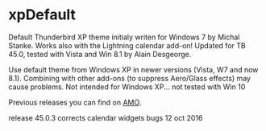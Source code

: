 # xpDefault
Default Thunderbird XP theme initialy writen for Windows 7 by Michal Stanke.
Works also with the Lightning calendar add-on!
Updated for TB 45.0, tested with Vista and Win 8.1 by Alain Desgeorge.

Use default theme from Windows XP in newer versions (Vista, W7 and now 8.1). 
Combining with other add-ons (to suppress Aero/Glass effects) may cause problems. 
Not intended for Windows XP... not tested with Win 10

Previous releases you can find on
 [AMO](https://addons.mozilla.org/thunderbird/addon/xpdefault/versions/).

release 45.0.3 corrects calendar widgets bugs 12 oct 2016